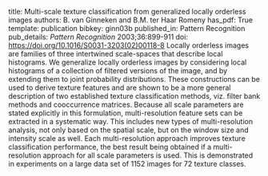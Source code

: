 title: Multi-scale texture classification from generalized locally orderless images
authors: B. van Ginneken and B.M. ter Haar Romeny
has_pdf: True
template: publication
bibkey: ginn03b
published_in: Pattern Recognition
pub_details: <i>Pattern Recognition</i> 2003;36:899-911
doi: https://doi.org/10.1016/S0031-3203(02)00118-8
Locally orderless images are families of three intertwined scale-spaces that describe local histograms. We generalize locally orderless images by considering local histograms of a collection of filtered versions of the image, and by extending them to joint probability distributions. These constructions can be used to derive texture features and are shown to be a more general description of two established texture classification methods, viz. filter bank methods and cooccurrence matrices. Because all scale parameters are stated explicitly in this formulation, multi-resolution feature sets can be extracted in a systematic way. This includes new types of multi-resolution analysis, not only based on the spatial scale, but on the window size and intensity scale as well. Each multi-resolution approach improves texture classification performance, the best result being obtained if a multi-resolution approach for all scale parameters is used. This is demonstrated in experiments on a large data set of 1152 images for 72 texture classes.

